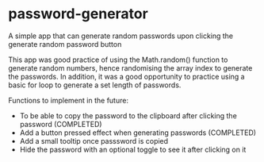 # password-generator
A simple app that can generate random passwords upon clicking the generate random password button

This app was good practice of using the Math.random() function to generate random numbers, hence randomising the array index to generate the passwords. In addition, it was a good opportunity to practice using a basic for loop to generate a set length of passwords.

Functions to implement in the future:

-  To be able to copy the password to the clipboard after clicking the password (COMPLETED)
-  Add a button pressed effect when generating passwords (COMPLETED)
-  Add a small tooltip once passsword is copied
-  Hide the password with an optional toggle to see it after clicking on it
